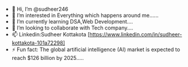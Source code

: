 - 👋 Hi, I’m @sudheer246
- 👀 I’m interested in Everything which happens around me......
- 🌱 I’m currently learning DSA,Web Development....
- 💞️ I’m looking to collaborate with Tech company....
- 📫 Linkedin:Sudheer Kottakota  [https://www.linkedin.com/in/sudheer-kottakota-101a72298]
- ⚡ Fun fact: The global artificial intelligence (AI) market is expected to reach $126 billion by 2025.....

<!---
sudheer246/sudheer246 is a ✨ special ✨ repository because its `README.md` (this file) appears on your GitHub profile.
You can click the Preview link to take a look at your changes.
--->

